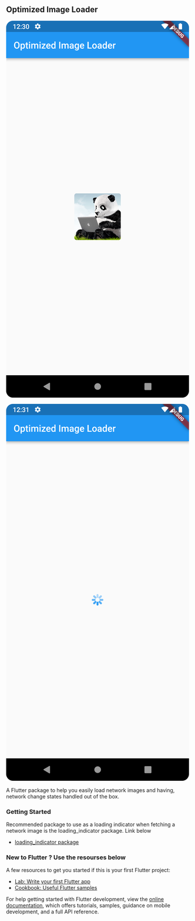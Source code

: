 ## Optimized Image Loader

![alt text](https://github.com/Daniel-Sogbey/optimized_image_loader/blob/master/images/Screenshot_20220804_003044.png?raw=true)

![alt text](https://github.com/Daniel-Sogbey/optimized_image_loader/blob/master/images/Screenshot_20220804_003148.png?raw=true)


A Flutter package to help you easily load network images and having,
network change states handled out of the box.


### Getting Started

Recommended package to use as a loading indicator when fetching a network image is
the loading_indicator package. Link below

- [loading_indicator package](https://pub.dev/packages/loading_indicator)

### New to Flutter ? Use the resourses below
A few resources to get you started if this is your first Flutter project:

- [Lab: Write your first Flutter app](https://docs.flutter.dev/get-started/codelab)
- [Cookbook: Useful Flutter samples](https://docs.flutter.dev/cookbook)

For help getting started with Flutter development, view the
[online documentation](https://docs.flutter.dev/), which offers tutorials,
samples, guidance on mobile development, and a full API reference.
